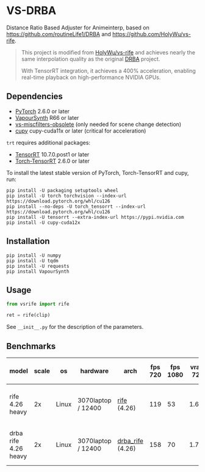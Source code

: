 # VS-DRBA
Distance Ratio Based Adjuster for Animeinterp, based on https://github.com/routineLife1/DRBA and https://github.com/HolyWu/vs-rife.

> This project is modified from [HolyWu/vs-rife](https://github.com/HolyWu/vs-rife) and achieves nearly the same interpolation quality as the original [DRBA](https://github.com/routineLife1/DRBA) project.
> 
> With TensorRT integration, it achieves a 400% acceleration, enabling real-time playback on high-performance NVIDIA GPUs.
>

## Dependencies
- [PyTorch](https://pytorch.org/get-started/) 2.6.0 or later
- [VapourSynth](http://www.vapoursynth.com/) R66 or later
- [vs-miscfilters-obsolete](https://github.com/vapoursynth/vs-miscfilters-obsolete) (only needed for scene change detection)
- [cupy](https://github.com/cupy/cupy) cupy-cuda11x or later (critical for acceleration)

`trt` requires additional packages:
- [TensorRT](https://developer.nvidia.com/tensorrt) 10.7.0.post1 or later
- [Torch-TensorRT](https://pytorch.org/TensorRT/) 2.6.0 or later

To install the latest stable version of PyTorch, Torch-TensorRT and cupy, run:
```
pip install -U packaging setuptools wheel
pip install -U torch torchvision --index-url https://download.pytorch.org/whl/cu126
pip install --no-deps -U torch_tensorrt --index-url https://download.pytorch.org/whl/cu126
pip install -U tensorrt --extra-index-url https://pypi.nvidia.com
pip install -U cupy-cuda12x
```


## Installation
```
pip install -U numpy
pip install -U tqdm
pip install -U requests
pip install VapourSynth
```


## Usage
```python
from vsrife import rife

ret = rife(clip)
```

See `__init__.py` for the description of the parameters.


## Benchmarks

| model                | scale | os    | hardware           | arch                                                       | fps 720 | fps 1080 | vram 720 | vram 1080 | backend                                                                  | verified output                    | batch | level | streams | threads | onnx      | onnxslim / onnxsim | onnx shape  | trtexec shape | precision | usage                                                                                               |
|----------------------| ----- | ----- |--------------------|------------------------------------------------------------|---------|----------|----------|-----------| ------------------------------------------------------------------------ | ---------------------------------- | ----- | ----- |---------|---------| --------- | ------------------ | ----------- | ------------- | --------- |-----------------------------------------------------------------------------------------------------|
| rife 4.26 heavy      | 2x    | Linux | 3070laptop / 12400 | [rife](https://github.com/hzwer/Practical-RIFE) (4.26)     | 119     | 53       | 1.6gb    | 3.4gb     | trt 10.8, torch 20241231+cu126, torch_trt 20250102+cu126 (holywu vsrife) | yes, works                         | 1     | 5     | -       | 8       | -         | -                  | -           | static        | RGBH      | rife(clip, trt=True, trt_static_shape=True, model="4.26.heavy", trt_optimization_level=5, sc=False) |
| drba rife 4.26 heavy | 2x    | Linux | 3070laptop / 12400 | [drba_rife](https://github.com/routineLife1/DRBA) (4.26)   | 158     | 70       | 1.7gb    | 3.7gb     | trt 10.8, torch 20241231+cu126, torch_trt 20250102+cu126 (holywu vsrife) | yes, works                         | 1     | 5     | -       | 8       | -         | -                  | -           | static        | RGBH      | rife(clip, trt=True, trt_static_shape=True, model="4.26.heavy", trt_optimization_level=5, sc=False) |
